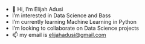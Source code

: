 - 👋 Hi, I’m Elijah Adusi
-  I’m interested in Data Science and Bass
- I’m currently learning Machine Learning in Python
- I’m looking to collaborate on Data Science projects
- 📫 my email is elijahadusi@gmail.com

<!---
ElijahAdusi1/ElijahAdusi1 is a ✨ special ✨ repository because its `README.md` (this file) appears on your GitHub profile.
You can click the Preview link to take a look at your changes.
--->
